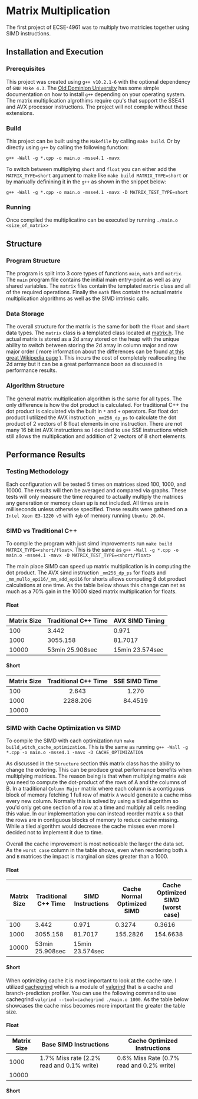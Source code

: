 
# Matrix Multiplication
The first project of ECSE-4961 was to multiply two matricies together using SIMD instructions. 

## Installation and Execution
### Prerequisites
This project was created using `g++ v10.2.1-6` with the optional dependency of `GNU Make 4.3`. The [Old Dominion University](https://www.cs.odu.edu/~zeil/cs250PreTest/latest/Public/installingACompiler/) has some simple documentation on how to install `g++` depending on your operating system. The matrix multiplication algrothims require cpu's that support the SSE4.1 and AVX processor instructions. The project will not compile without these extensions. 

### Build
This project can be built using the `Makefile` by calling `make build`. Or by directly using `g++` by calling the following function:

```
g++ -Wall -g *.cpp -o main.o -msse4.1 -mavx 
```

To switch between multiplying  `short` and `float` you can either add the `MATRIX_TYPE=short` argument to make like `make build MATRIX_TYPE=short` or by manually definining it in the `g++` as shown in the snippet below:
```
g++ -Wall -g *.cpp -o main.o -msse4.1 -mavx -D MATRIX_TEST_TYPE=short
```

### Running
Once compiled the multiplicatino can be executed by running `./main.o <size_of_matrix>`


## Structure 

### Program Structure
The program is split into 3 core types of functions `main`, `math` and `matrix`. The `main` program file contains the initial main entry-point as well as any shared variables. The `matrix` files contain the templated `matrix` class and all of the required operations. Finally the `math` files contain the actual matrix multiplication algorithms as well as the SIMD intrinsic calls.

### Data Storage
The overall structure for the matrix is the same for both the `float` and `short` data types. The `matrix` class is a templated class located at [matrix.h](https://github.com/HonakerM/ECSE-4961/blob/main/project%201/matrix.h). The actual matrix is stored as a 2d  array stored on the heap with the unique ability to switch between storing the 2d array in column major and row major order  ( more information about the differences can be found [at this great Wikipedia page](https://en.wikipedia.org/wiki/Row-_and_column-major_order) ). This incurs the cost of completely reallocating the 2d array but it can be a great performance boon as discussed in performance results.

### Algorithm Structure
The general matrix multiplication algorithm is the same for all types. The only difference is how the dot product is calculated. For traditional C++ the dot product is calculated via the built in `*` and `+` operators. For float dot product I utilized the AVX instruction `_mm256_dp_ps` to calculate the dot product of 2 vectors of 8 float elements in one instruction. There are not many 16 bit int AVX instructions so I decided to use SSE instructions which still allows the multiplication and addition of 2 vectors of 8 short elements. 


## Performance Results

### Testing Methodology
Each configuration will be tested 5 times on matrices sized 100, 1000, and 10000. The results will then be averaged and compared via graphs. These tests will only measure the time required to actually multiply the matrices any generation or memory clean up is not included. All times are in milliseconds unless otherwise specified. These results were gathered on a `Intel Xeon E3-1220 v5` with `4gb` of memory running `Ubuntu 20.04`.

### SIMD vs Traditional C++
To compile the program with just simd improvements run `make build MATRIX_TYPE=<short/float>`. This is the same as `g++ -Wall -g *.cpp -o main.o -msse4.1 -mavx -D MATRIX_TEST_TYPE=<short/float>`


The main place SIMD can speed up matrix multiplication is in computing the dot product. The AVX simd instruction `_mm256_dp_ps` for floats and `_mm_mullo_epi16/_mm_add_epi16` for shorts allows computing 8 dot product calculations at one time. As the table below shows this change can net as much as a 70% gain in the 10000 sized matrix multiplication for floats. 

#### Float
| Matrix Size | Traditional C++ Time | AVX SIMD Timing |
|-------------|----------------------------|-----------------------|
| 100         | 3.442                      | 0.971                 |
| 1000        | 3055.158                   | 81.7017               |
| 10000       | 53min 25.908sec              |  15min 23.574sec                  |

#### Short
| Matrix Size | Traditional C++ Time | SSE SIMD Time |
|-------------|:--------------------------:|:-------------------:|
| 100         | 2.643                      | 1.270               |
| 1000        | 2288.206                   | 84.4519             |
| 10000       |                            |                     |



### SIMD with Cache Optimization vs SIMD

To compile the SIMD with cach optimization run `make build_witch_cache_optimization`. This is the same as running `g++ -Wall -g *.cpp -o main.o -msse4.1 -mavx -D CACHE_OPTIMIZATION`

As discussed in the `Structure` section this matrix class has the ability to change the ordering. This can be produce great performance benefits when multiplying matrices. The reason being is that when multiplying matrix `AxB` you need to compute the dot-product of the rows of A and the columns of B. In a traditional `Column Major` matrix where each column is a contiguous block of memory fetching 1 full row of matrix `A` would generate a cache miss every new column. Normally this is solved by using a tiled algorithm so you'd only get one section of a row at a time and multiply all cells needing this value. In our implementation you can instead reorder matrix `A` so that the rows are in contiguous blocks of memory to reduce cache missing. While a tiled algorithm would decrease the cache misses even more I decided not to implement it due to time.

Overall the cache improvement is most noticeable the larger the data set. As the `worst case` column in the table shows, even when reordering both `A` and `B` matrices the impact is marginal on sizes greater than a 1000.  

#### Float
| Matrix Size | Traditional C++ Time | SIMD Instructions | Cache Normal Optimized SIMD | Cache Optimized SIMD (worst case) |
|-------------|----------------------|-------------------|-----------------------------|-----------------------------------|
| 100         | 3.442                      | 0.971                 | 0.3274                      | 0.3616                            |
| 1000        | 3055.158                   | 81.7017                 | 155.2826                    | 154.6638                          |
| 10000       | 53min 25.908sec              |  15min 23.574sec  |                             |                                   |

#### Short

When optimizing cache it is most important to look at the cache rate. I utilized [cachegrind](https://valgrind.org/docs/manual/cg-manual.html) which is a module of [valgrind](https://valgrind.org/downloads/?src=www.discoversdk.com) that is a cache and branch-prediction profiler. You can use the following command to use cachegrind `valgrind --tool=cachegrind ./main.o 1000`.  As the table below showcases the cache miss becomes more important the greater the table size.

#### Float
| Matrix Size | Base SIMD Instructions                     | Cache Optimized Instructions              |
|-------------|--------------------------------------------|-------------------------------------------|
| 1000        | 1.7% Miss rate (2.2% read and 0.1% write)  | 0.6% Miss Rate (0.7% read and 0.2% write) |
| 10000       |                                            |                                           |

#### Short

